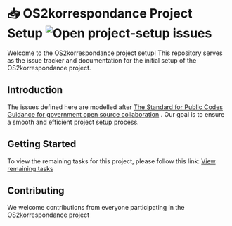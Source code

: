 # 📥 OS2korrespondance Project Setup ![Open project-setup issues](https://img.shields.io/github/issues-raw/OS2korrespondance/project-setup?logo=github&logoSize=auto) 

Welcome to the OS2korrespondance project setup! This repository serves as the issue tracker and documentation for the initial setup of the OS2korrespondance project.

## Introduction
The issues defined here are modelled after [The Standard for Public Codes Guidance for government open source collaboration](https://standard.publiccode.net/) . 
Our goal is to ensure a smooth and efficient project setup process.

## Getting Started
To view the remaining tasks for this project, please follow this link: [View remaining tasks](https://github.com/OS2korrespondance/project-setup/issues)

## Contributing
We welcome contributions from everyone participating in the OS2korrespondance project
